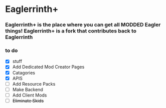# Eaglerrinth+
### Eaglerrinth+ is the place where you can get all MODDED Eagler things! Eaglerrinth+ is a fork that contributes back to Eaglerrinth
### to do
- [x] stuff
- [x]  Add Dedicated Mod Creator Pages
- [x]  Catagories
- [X] APIS
- [ ] Add Resource Packs
- [ ] Make Backend
- [ ] Add Client Mods
- [ ] ~~Eliminate Skids~~
